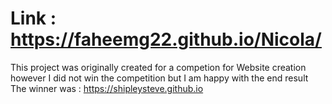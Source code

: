 # Link : https://faheemg22.github.io/Nicola/

This project was originally created for a competion for Website creation however I did not win the competition but I am happy with the end result 
The winner was : https://shipleysteve.github.io
